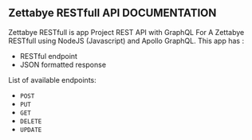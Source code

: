 **Zettabye RESTfull API DOCUMENTATION**
----

Zettabye RESTfull is app Project REST API with GraphQL For A Zettabye RESTfull using NodeJS (Javascript) and Apollo GraphQL.
This app has :
* RESTful endpoint
* JSON formatted response

List of available endpoints:
​
- `POST `
- `PUT `
- `GET `
- `DELETE `
- `UPDATE `